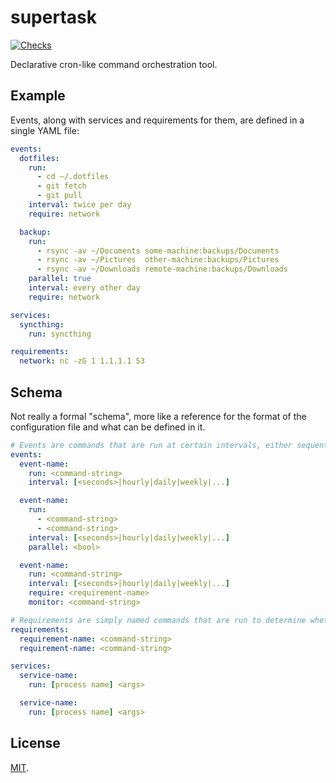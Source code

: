 # supertask

[![Checks](https://img.shields.io/github/actions/workflow/status/norskeld/supertask/checks.yml?style=flat-square&colorA=22272d&colorB=22272d&label=checks)](https://github.com/norskeld/supertask/actions/workflows/checks.yml)

Declarative cron-like command orchestration tool.

## Example

Events, along with services and requirements for them, are defined in a single YAML file:

```yaml
events:
  dotfiles:
    run:
      - cd ~/.dotfiles
      - git fetch
      - git pull
    interval: twice per day
    require: network

  backup:
    run:
      - rsync -av ~/Documents some-machine:backups/Documents
      - rsync -av ~/Pictures  other-machine:backups/Pictures
      - rsync -av ~/Downloads remote-machine:backups/Downloads
    parallel: true
    interval: every other day
    require: network

services:
  syncthing:
    run: syncthing

requirements:
  network: nc -zG 1 1.1.1.1 53
```

## Schema

Not really a formal "schema", more like a reference for the format of the configuration file and what can be defined in it.

```yaml
# Events are commands that are run at certain intervals, either sequentially or in parallel.
events:
  event-name:
    run: <command-string>
    interval: [<seconds>|hourly|daily|weekly|...]

  event-name:
    run:
      - <command-string>
      - <command-string>
    interval: [<seconds>|hourly|daily|weekly|...]
    parallel: <bool>

  event-name:
    run: <command-string>
    interval: [<seconds>|hourly|daily|weekly|...]
    require: <requirement-name>
    monitor: <command-string>

# Requirements are simply named commands that are run to determine whether the event should be run # or not. If the command returns a non-zero exit code, the event depending on it will not be run.
requirements:
  requirement-name: <command-string>
  requirement-name: <command-string>

services:
  service-name:
    run: [process name] <args>

  service-name:
    run: [process name] <args>
```

## License

[MIT](LICENSE).
